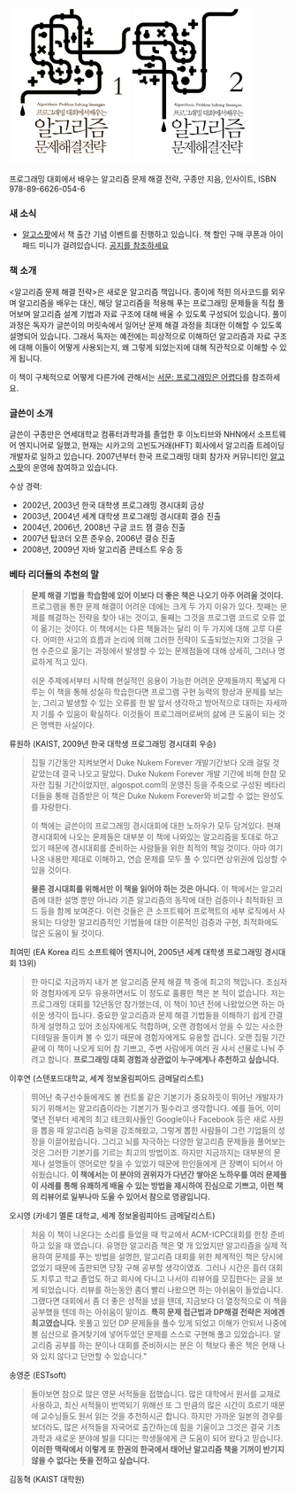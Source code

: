 <img src="/static/img/cover1-small.png" class="cover">
<img src="/static/img/cover2-small.png" class="cover">
				
프로그래밍 대회에서 배우는 알고리즘 문제 해결 전략, 구종만 지음, 인사이트, ISBN 978-89-6626-054-6 

### 새 소식

* [알고스팟](http://algospot.com)에서 책 출간 기념 이벤트를 진행하고 있습니다. 책 할인 구매 쿠폰과 아이패드 미니가 걸려있습니다. [공지를 참조하세요](http://algospot.com/forum/read/1629/)

### 책 소개

<알고리즘 문제 해결 전략>은 새로운 알고리즘 책입니다. 종이에 적힌 의사코드를 외우며 알고리즘을 배우는 대신, 해당 알고리즘을 적용해 푸는 프로그래밍 문제들을 직접 풀어보며 알고리즘 설계 기법과 자료 구조에 대해 배울 수 있도록 구성되어 있습니다. 풀이 과정은 독자가 글쓴이의 머릿속에서 일어난 문제 해결 과정을 최대한 이해할 수 있도록 설명되어 있습니다. 그래서 독자는 예전에는 피상적으로 이해하던 알고리즘과 자료 구조에 대해 이들이 어떻게 사용되는지, 왜 그렇게 되었는지에 대해 직관적으로 이해할 수 있게 됩니다.

이 책이 구체적으로 어떻게 다른가에 관해서는 [서문: 프로그래밍은 어렵다](hard.html)를 참조하세요.


### 글쓴이 소개

글쓴이 구종만은 연세대학교 컴퓨터과학과를 졸업한 후 이노티브와 NHN에서 소프트웨어 엔지니어로 일했고, 현재는 시카고의 고빈도거래(HFT) 회사에서 알고리즘 트레이딩 개발자로 일하고 있습니다. 2007년부터 한국 프로그래밍 대회 참가자 커뮤니티인 [알고스팟](http://algospot.com)의 운영에 참여하고 있습니다. 

수상 경력:

* 2002년, 2003년 한국 대학생 프로그래밍 경시대회 금상
* 2003년, 2004년 세계 대학생 프로그래밍 경시대회 결승 진출
* 2004년, 2006년, 2008년 구글 코드 잼 결승 진출
* 2007년 탑코더 오픈 준우승, 2006년 결승 진출
* 2008년, 2009년 자바 알고리즘 콘테스트 우승 등

### 베타 리더들의 추천의 말 

> **문제 해결 기법을 학습함에 있어 이보다 더 좋은 책은 나오기 아주 어려울 것이다.** 프로그램을 통한 문제 해결이 어려운 데에는 크게 두 가지 이유가 있다. 첫째는 문제를 해결하는 전략을 찾아 내는 것이고, 둘째는 그것을 프로그램 코드로 오류 없이 옮기는 것이다. 이 책에서는 다른 책들과는 달리 이 두 가지에 대해 고루 다룬다. 어떠한 사고의 흐름과 논리에 의해 그러한 전략이 도출되었는지와 그것을 구현 수준으로 옮기는 과정에서 발생할 수 있는 문제점들에 대해 상세히, 그러나 명료하게 적고 있다. 
>
> 쉬운 주제에서부터 시작해 현실적인 응용이 가능한 어려운 문제들까지 폭넓게 다루는 이 책을 통해 성실히 학습한다면 프로그램 구현 능력의 향상과 문제를 보는 눈, 그리고 발생할 수 있는 오류를 한 발 앞서 생각하고 방어적으로 대하는 자세까지 기를 수 있음이 확실하다. 이것들이 프로그래머로써의 삶에 큰 도움이 되는 것은 명백한 사실이다.

류원하 (KAIST, 2009년 한국 대학생 프로그래밍 경시대회 우승)

> 집필 기간동안 지켜보면서 Duke Nukem Forever 개발기간보다 오래 걸릴 것 같았는데 결국 나오고 말았다. Duke Nukem Forever 개발 기간에 비해 한참 모자란 집필 기간이었지만, algospot.com의 운영진 등을 주축으로 구성된 베타리더들을 통해 검증받은 이 책은 Duke Nukem Forever와 비교할 수 없는 완성도를 자랑한다.
>
> 이 책에는 글쓴이의 프로그래밍 경시대회에 대한 노하우가 모두 담겨있다. 현재 경시대회에 나오는 문제들은 대부분 이 책에 나와있는 알고리즘을 토대로 하고 있기 때문에 경시대회를 준비하는 사람들을 위한 최적의 책일 것이다. 아마 여기 나온 내용만 제대로 이해하고, 연습 문제를 모두 풀 수 있다면 상위권에 입상할 수 있을 것이다.
>
> **물론 경시대회를 위해서만 이 책을 읽어야 하는 것은 아니다.** 이 책에서는 알고리즘에 대한 설명 뿐만 아니라 기존 알고리즘의 동작에 대한 검증이나 최적화된 코드 등을 함께 보여준다. 이런 것들은 큰 소프트웨어 프로젝트의 세부 로직에서 사용되는 다양한 알고리즘적인 기법들에 대한 이론적인 검증과 구현, 최적화에도 많은 도움이 될 것이다.

최여민 (EA Korea 리드 소프트웨어 엔지니어, 2005년 세계 대학생 프로그래밍 경시대회 13위)

> 한 마디로 지금까지 내가 본 알고리즘 문제 해결 책 중에 최고의 책입니다. 초심자와 경험자에게 모두 유용하면서도 이 정도로 훌륭한 책은 본 적이 없습니다. 저는 프로그래밍 대회를 12년동안 참가했는데, 이 책이 10년 전에 나왔었으면 하는 아쉬운 생각이 듭니다. 중요한 알고리즘과 문제 해결 기법들을 이해하기 쉽게 간결하게 설명하고 있어 초심자에게도 적합하며, 오랜 경험에서 얻을 수 있는 사소한 디테일을 돌이켜 볼 수 있기 때문에 경험자에게도 유용할 겁니다. 오랜 집필 기간 끝에 이 책이 나오게 되어 참 기쁘고, 주변 사람에게 여러 권 사서 선물로 나눠 주려고 합니다. **프로그래밍 대회 경험과 상관없이 누구에게나 추천하고 싶습니다.**

이후연 (스탠포드대학교, 세계 정보올림피아드 금메달리스트)

> 뛰어난 축구선수들에게도 볼 컨트롤 같은 기본기가 중요하듯이 뛰어난 개발자가 되기 위해서는 알고리즘이라는 기본기가 필수라고 생각합니다. 예를 들어, 이미 몇년 전부터 세계의 최고 테크회사들인 Google이나 Facebook 등은 새로 사원을 뽑을 때 알고리즘 능력을 강조해왔고, 그렇게 뽑힌 사람들이 그런 기업들의 성장을 이끌어왔습니다. 그리고 뇌를 자극하는 다양한 알고리즘 문제들을 풀어보는 것은 그러한 기본기를 기르는 최고의 방법이죠. 하지만 지금까지는 대부분의 문제나 설명들이 영어로만 찾을 수 있었기 때문에 한인들에게 큰 장벽이 되어서 아쉬웠습니다. **이 책에서는 이 분야의 권위자가 다년간 쌓아온 노하우를 여러 문제풀이 사례를 통해 유쾌하게 배울 수 있는 방법을 제시하여 진심으로 기쁘고, 이런 책의 리뷰어로 일부나마 도울 수 있어서 참으로 영광입니다.**

오시영 (카네기 멜론 대학교, 세계 정보올림피아드 금메달리스트)

> 처음 이 책이 나온다는 소리를 들었을 때 학교에서 ACM-ICPC대회를 한창 준비하고 있을 때 였습니다. 유명한 알고리즘 책은 몇 개 있었지만 알고리즘을 실제 적용하여 문제를 푸는 방법을 설명한, 알고리즘 대회를 위한 체계적인 책은 당시에 없었기 때문에 출판되면 당장 구해 공부할 생각이였죠. 그러나 시간은 흘러 대회도 치루고 학교 졸업도 하고 회사에 다니고 나서야 리뷰어를 모집한다는 글을 보게 되었습니다. 리뷰를 하는동안 좀더 빨리 나왔으면 하는 아쉬움이 들었습니다. 그랬다면 대회에서 좀 더 좋은 성적을 냈을 텐데, 지금보다 더 열정적으로 이 책을 공부했을 텐데 하는 아쉬움이 말이죠. **특히 문제 접근법과 DP해결 전략은 저에겐 최고였습니다.** 못풀고 있던 DP 문제들을 풀수 있게 되었고 이해가 안되서 나중에 볼 심산으로 즐겨찾기에 넣어두었던 문제를 스스로 구현해 풀고 있었습니다. 알고리즘 공부를 하는 분이나 대회를 준비하시는 분은 이 책보다 좋은 책은 현재 나와 있지 않다고 단언할 수 있습니다."

송영준 (ESTsoft)

> 돌아보면 참으로 많은 영문 서적들을 접했습니다. 많은 대학에서 원서를 교재로 사용하고, 최신 서적들이 번역되기 위해선 또 그 만큼의 많은 시간이 흐르기 때문에 교수님들도 원서 읽는 것을 추천하시곤 합니다. 하지만 가까운 일본의 경우를 보더라도, 많은 서적들을 자국어로 출간하는데 힘을 기울이고 그것은 결국 기초 과학과 새로운 분야에 발을 디디는 학생들에게 큰 도움이 되어 왔다고 믿습니다. **이러한 맥락에서 이렇게 또 한권의 한국에서 태어난 알고리즘 책을 기꺼이 반기지 않을 수 없다는 뜻을 전하고 싶습니다.**

김동혁 (KAIST 대학원)

